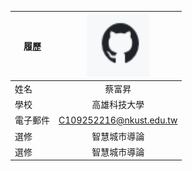 |      履歷        |<img src="https://github.com/c109252216/123/blob/main/001.PNG" width=100 height=100/>|
| ---------------- |:-----------------------------:|
| 姓名             | 蔡富昇                  |
| 學校             | 高雄科技大學                  |
| 電子郵件         | C109252216@nkust.edu.tw         |
| 選修             | 智慧城市導論                  |
| 選修             | 智慧城市導論                  |
